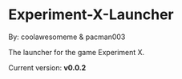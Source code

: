 Experiment-X-Launcher
=====================
By: coolawesomeme & pacman003

The launcher for the game Experiment X.

Current version: **v0.0.2**
